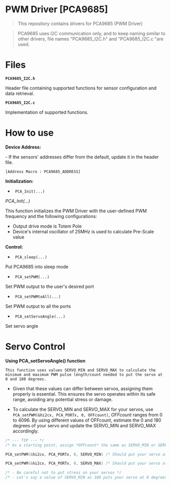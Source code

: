 # PWM Driver [PCA9685]

> This repository contains drivers for PCA9685 (PWM Driver)

> PCA9685 uses I2C communication only, and to keep naming similar to other drivers, file names "PCA9685_I2C.h" and "PCA9685_I2C.c "are used.

# Files
**`PCA9685_I2C.h`**
<p>Header file containing supported functions for sensor configuration and data retrieval. 

**`PCA9685_I2C.c`**
<p> Implementation of supported functions.

# How to use
**Device Address:**
<p>- If the sensors' addresses differ from the default, update it in the header file.

`[Address Macro : PCA9685_ADDRESS]` 

**Initialization:**
- ` PCA_Init(...)`

*PCA_Init(...)* 
<p>This function initializes the PWM Driver with the user-defined PWM frequency and the following configurations:

-   Output drive mode is Totem Pole
-   Device's internal oscillator of 25MHz is used to calculate Pre-Scale value

**Control:**
- ` PCA_sleep(...)`
<p> Put PCA9685 into sleep mode

- ` PCA_setPWM(...)`
<p> Set PWM output to the user's desired port

- ` PCA_setPWMtoAll(...)`
<p> Set PWM output to all the ports

- ` PCA_setServoAngle(...)`
<p> Set servo angle


# Servo Control
**Using PCA_setServoAngle() function**

`This function uses values SERVO_MIN and SERVO_MAX to calculate the minimum and maximum PWM pulse length/count needed to put the servo at 0 and 180 degrees.` 
- Given that these values can differ between servos, assigning them properly is essential. This ensures the servo operates within its safe range, avoiding any potential stress or damage.

- To calculate the SERVO_MIN and SERVO_MAX for your servos, use `PCA_setPWM(&hi2cx, PCA_PORTx, 0, OFFcount)`, *OFFcount* ranges from 0 to 4096. By using different values of OFFcount, estimate the 0 and 180 degrees of your servo and update the SERVO_MIN and SERVO_MAX accordingly.


```c
/* --- TIP --- */
/* As a starting point, assign *OFFcount* the same as SERVO_MIN or SERVO_MAX to get an idea of how far your servo is from 0 degrees or 180 degrees and proceed from there. */

PCA_setPWM(&hi2cx, PCA_PORTx, 0, SERVO_MIN) /* Should put your servo at 0 Degrees*/

PCA_setPWM(&hi2cx, PCA_PORTx, 0, SERVO_MAX) /* Should put your servo at 180 Degrees*/

/* - Be careful not to put stress on your servos */
/* - Let's say a value of SERVO_MIN as 100 puts your servo at 0 degrees; you must refrain from putting further stress on your servo by writing 99 or below. Same for SERVO_MAX. */

```
